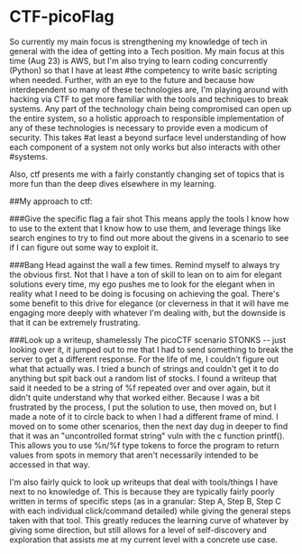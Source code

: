 # CTF-picoFlag
So currently my main focus is strengthening my knowledge of tech in general with the idea of getting into a Tech position.
My main focus at this time (Aug 23) is AWS, but I'm also trying to learn coding concurrently (Python) so that I have at least #the competency to write basic scripting when needed. Further, with an eye to the future and because how interdependent so many of these technologies are, I'm playing around with hacking via CTF to get more familiar with the tools and techniques to break systems. Any part of the technology chain being compromised can open up the entire system, so a holistic approach to responsible implementation of any of these technologies is necessary to provide even a modicum of security. This takes #at least a beyond surface level understanding of how each component of a system not only works but also interacts with other #systems.

Also, ctf presents me with a fairly constantly changing set of topics that is more fun than the deep dives elsewhere in my learning.

##My approach to ctf:

###Give the specific flag a fair shot
This means apply the tools I know how to use to the extent that I know how to use them, and leverage things like search engines to try to find out more about the givens in a scenario to see if I can figure out some way to exploit it.

###Bang Head against the wall a few times. Remind myself to always try the obvious first.
Not that I have a ton of skill to lean on to aim for elegant solutions every time, my ego pushes me to look for the elegant when in reality what I need to be doing is focusing on achieving the goal. There's some benefit to this drive for elegance (or cleverness in that it will have me engaging more deeply with whatever I'm dealing with, but the downside is that it can be extremely frustrating.

###Look up a writeup, shamelessly
The picoCTF scenario STONKS -- just looking over it, it jumped out to me that I had to send something to break the server to get a different response. For the life of me, I couldn't figure out what that actually was. I tried a bunch of strings and couldn't get it to do anything but spit back out a random list of stocks. I found a writeup that said it needed to be a string of %f repeated over and over again, but it didn't quite understand why that worked either. Because I was a bit frustrated by the process, I put the solution to use, then moved on, but I made a note of it to circle back to when I had a different frame of mind. I moved on to some other scenarios, then the next day dug in deeper to find that it was an "uncontrolled format string" vuln with the c function printf(). This allows you to use %n/%f type tokens to force the program to return values from spots in memory that aren't necessarily intended to be accessed in that way.

I'm also fairly quick to look up writeups that deal with tools/things I have next to no knowledge of. This is because they are typically fairly poorly written in terms of specific steps (as in a granular: Step A, Step B, Step C with each individual click/command detailed) while giving the general steps taken with that tool. This greatly reduces the learning curve of whatever by giving some direction, but still allows for a level of self-discovery and exploration that assists me at my current level with a concrete use case.
